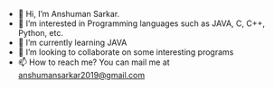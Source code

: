 - 👋 Hi, I’m Anshuman Sarkar.
- 👀 I’m interested in Programming languages such as JAVA, C, C++, Python, etc.
- 🌱 I’m currently learning JAVA
- 💞️ I’m looking to collaborate on some interesting programs
- 📫 How to reach me? You can mail me at anshumansarkar2019@gmail.com

<!---
AnshumanSarkar2001/AnshumanSarkar2001 is a ✨ special ✨ repository because its `README.md` (this file) appears on your GitHub profile.
You can click the Preview link to take a look at your changes.
--->
